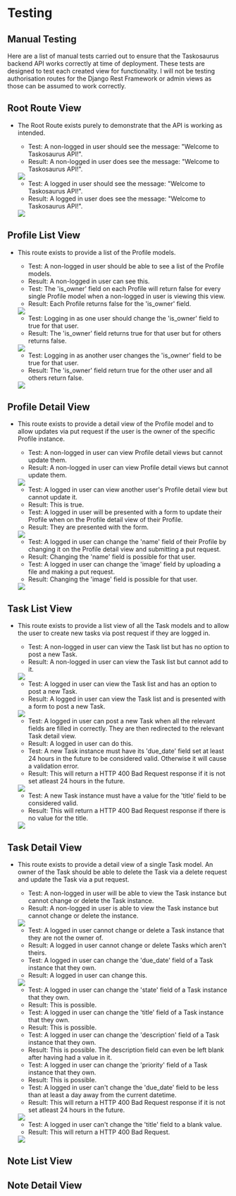 # Testing

## Manual Testing

Here are a list of manual tests carried out to ensure that the Taskosaurus backend API works correctly at time of deployment. These tests are designed to test each created view for functionality. I will not be testing authorisation routes for the Django Rest Framework or admin views as those can be assumed to work correctly.

## Root Route View

* The Root Route exists purely to demonstrate that the API is working as intended.

    * Test: A non-logged in user should see the message: "Welcome to Taskosaurus API!".
    * Result: A non-logged in user does see the message: "Welcome to Taskosaurus API!".

    <img src="media/TESTING_images/non-logged-in-root.png">

    * Test: A logged in user should see the message: "Welcome to Taskosaurus API!".
    * Result: A logged in user does see the message: "Welcome to Taskosaurus API!".

    <img src="media/TESTING_images/logged-in-root.png">

## Profile List View

* This route exists to provide a list of the Profile models.
    * Test: A non-logged in user should be able to see a list of the Profile models.
    * Result: A non-logged in user can see this.
    * Test: The 'is_owner' field on each Profile will return false for every single Profile model when a non-logged in user is viewing this view.
    * Result: Each Profile returns false for the 'is_owner' field.

    <img src="media/TESTING_images/logged-out-profile-list.png">

    * Test: Logging in as one user should change the 'is_owner' field to true for that user.
    * Result: The 'is_owner' field returns true for that user but for others returns false.

    <img src="media/TESTING_images/logged-in-profile-list-1.png">

    * Test: Logging in as another user changes the 'is_owner' field to be true for that user.
    * Result: The 'is_owner' field return true for the other user and all others return false.

    <img src="media/TESTING_images/logged-in-profile-list-2.png">

## Profile Detail View

* This route exists to provide a detail view of the Profile model and to allow updates via put request if the user is the owner of the specific Profile instance.
    * Test: A non-logged in user can view Profile detail views but cannot update them.
    * Result: A non-logged in user can view Profile detail views but cannot update them.

    <img src="media/TESTING_images/non-logged-in-profile-detail.png">

    * Test: A logged in user can view another user's Profile detail view but cannot update it.
    * Result: This is true.
    * Test: A logged in user will be presented with a form to update their Profile when on the Profile detail view of their Profile.
    * Result: They are presented with the form.

    <img src="media/TESTING_images/logged-in-profile-detail.png">

    * Test: A logged in user can change the 'name' field of their Profile by changing it on the Profile detail view and submitting a put request.
    * Result: Changing the 'name' field is possible for that user.
    * Test: A logged in user can change the 'image' field by uploading a file and making a put request.
    * Result: Changing the 'image' field is possible for that user.

    <img src="media/TESTING_images/logged-in-profile-detail-change.png">

## Task List View

* This route exists to provide a list view of all the Task models and to allow the user to create new tasks via post request if they are logged in.
    * Test: A non-logged in user can view the Task list but has no option to post a new Task.
    * Result: A non-logged in user can view the Task list but cannot add to it.

    <img src="media/TESTING_images/non-logged-in-task-list.png">

    * Test: A logged in user can view the Task list and has an option to post a new Task.
    * Result: A logged in user can view the Task list and is presented with a form to post a new Task.

    <img src="media/TESTING_images/logged-in-task-list.png">

    * Test: A logged in user can post a new Task when all the relevant fields are filled in correctly. They are then redirected to the relevant Task detail view.
    * Result: A logged in user can do this.
    * Test: A new Task instance must have its 'due_date' field set at least 24 hours in the future to be considered valid. Otherwise it will cause a validation error.
    * Result: This will return a HTTP 400 Bad Request response if it is not set atleast 24 hours in the future.

    <img src="media/TESTING_images/task-due-date-validation.png">

    * Test: A new Task instance must have a value for the 'title' field to be considered valid.
    * Result: This will return a HTTP 400 Bad Request response if there is no value for the title.

    <img src="media/TESTING_images/task-title-validation.png">

## Task Detail View

* This route exists to provide a detail view of a single Task model. An owner of the Task should be able to delete the Task via a delete request and update the Task via a put request.
    * Test: A non-logged in user will be able to view the Task instance but cannot change or delete the Task instance.
    * Result: A non-logged in user is able to view the Task instance but cannot change or delete the instance.

    <img src="media/TESTING_images/non-logged-in-task-detail.png">

    * Test: A logged in user cannot change or delete a Task instance that they are not the owner of.
    * Result: A logged in user cannot change or delete Tasks which aren't theirs.
    * Test: A logged in user can change the 'due_date' field of a Task instance that they own.
    * Result: A logged in user can change this.

    <img src="media/TESTING_images/task-detail-date-change-check.png">

    * Test: A logged in user can change the 'state' field of a Task instance that they own.
    * Result: This is possible.
    * Test: A logged in user can change the 'title' field of a Task instance that they own.
    * Result: This is possible.
    * Test: A logged in user can change the 'description' field of a Task instance that they own.
    * Result: This is possible. The description field can even be left blank after having had a value in it.
    * Test: A logged in user can change the 'priority' field of a Task instance that they own.
    * Result: This is possible.
    * Test: A logged in user can't change the 'due_date' field to be less than at least a day away from the current datetime.
    * Result: This will return a HTTP 400 Bad Request response if it is not set atleast 24 hours in the future.

    <img src="media/TESTING_images/task-detail-due-date-validation.png">

    * Test: A logged in user can't change the 'title' field to a blank value.
    * Result: This will return a HTTP 400 Bad Request.

    <img src="media/TESTING_images/task-detail-title-validation.png">

## Note List View

## Note Detail View